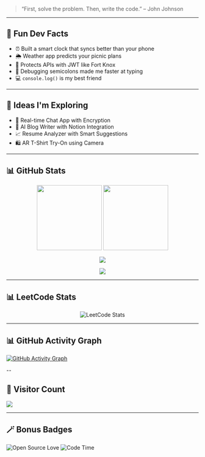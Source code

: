 

> “First, solve the problem. Then, write the code.” – John Johnson

---

## 🎯 Fun Dev Facts

- ⏰ Built a smart clock that syncs better than your phone  
- 🌦️ Weather app predicts your picnic plans  
- 🔐 Protects APIs with JWT like Fort Knox  
- 🧪 Debugging semicolons made me faster at typing  
- 💻 `console.log()` is my best friend  

---

## 🧠 Ideas I'm Exploring

- 💬 Real-time Chat App with Encryption  
- 🧠 AI Blog Writer with Notion Integration  
- 📈 Resume Analyzer with Smart Suggestions  
- 🛍️ AR T-Shirt Try-On using Camera  

---

## 📊 GitHub Stats

<p align="center">
  <img src="https://github-readme-stats.vercel.app/api?username=satyam6201&show_icons=true&theme=radical&border_radius=10" height="170" />
  <img src="https://github-readme-stats.vercel.app/api/top-langs/?username=satyam6201&layout=compact&theme=radical&border_radius=10" height="170" />
</p>

<p align="center">
  <img src="https://github-readme-streak-stats.herokuapp.com/?user=satyam6201&theme=radical&border_radius=10" />
</p>

<p align="center">
  <img src="https://github-profile-trophy.vercel.app/?username=satyam6201&theme=radical&no-frame=true&row=1&margin-w=15&column=6" />
</p>

---

## 📊 LeetCode Stats

<p align="center">
  <img src="https://leetcard.jacoblin.cool/SatyamMishra62?theme=dark&ext=contest" alt="LeetCode Stats" />
</p>

---

## 📊 GitHub Activity Graph

[![GitHub Activity Graph](https://github-readme-activity-graph.vercel.app/graph?username=satyam6201&theme=react-dark)](https://github.com/satyam6201)


--

## 👀 Visitor Count

<p align="left">
  <img src="https://komarev.com/ghpvc/?username=satyam6201&label=Profile%20views&color=0e75b6&style=flat" />
</p>

---

## 🪄 Bonus Badges

![Open Source Love](https://badges.frapsoft.com/os/v1/open-source.svg?v=103)
![Code Time](https://img.shields.io/endpoint?url=https://codetime-api.deno.dev/satyam6201)
